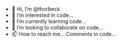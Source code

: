 - 👋 Hi, I’m @thorbeck
- 👀 I’m interested in code...
- 🌱 I’m currently learning code...
- 💞️ I’m looking to collaborate on code...
- 📫 How to reach me... Comments in code...

<!---
thorbeck/thorbeck is a ✨ special ✨ repository because its `README.md` (this file) appears on your GitHub profile.
You can click the Preview link to take a look at your changes.
--->
